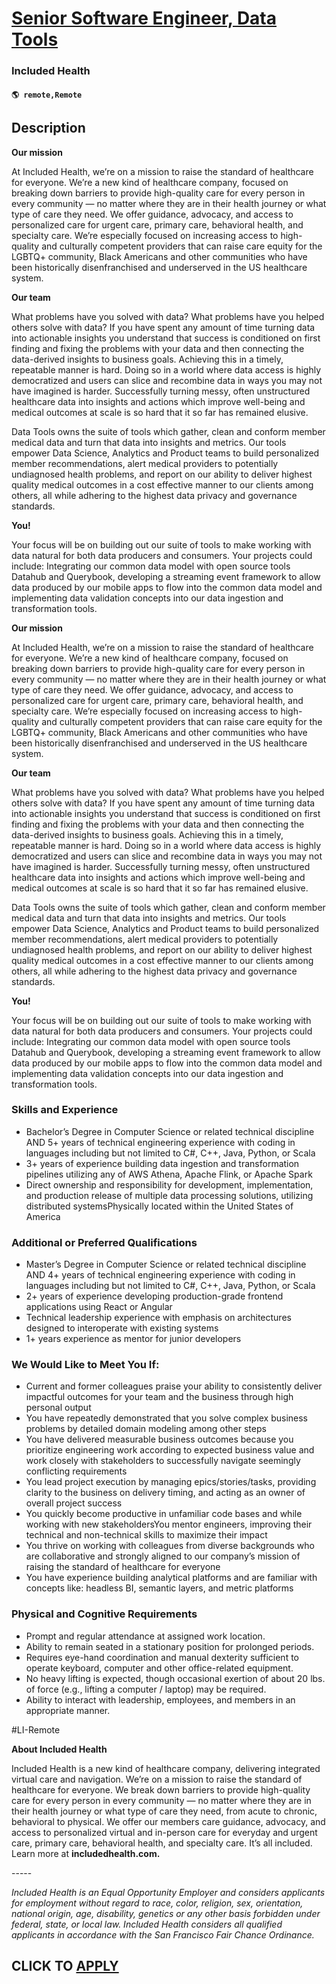 # [Senior Software Engineer, Data Tools](https://www.remotewlb.com/apply/senior-software-engineer-data-tools-112408)  
### Included Health  
#### `🌎 remote,Remote`  

## Description

 **Our mission**

  

At Included Health, we’re on a mission to raise the standard of healthcare for everyone. We’re a new kind of healthcare company, focused on breaking down barriers to provide high-quality care for every person in every community — no matter where they are in their health journey or what type of care they need. We offer guidance, advocacy, and access to personalized care for urgent care, primary care, behavioral health, and specialty care. We’re especially focused on increasing access to high-quality and culturally competent providers that can raise care equity for the LGBTQ+ community, Black Americans and other communities who have been historically disenfranchised and underserved in the US healthcare system.

  

**Our team**

  

What problems have you solved with data? What problems have you helped others solve with data? If you have spent any amount of time turning data into actionable insights you understand that success is conditioned on first finding and fixing the problems with your data and then connecting the data-derived insights to business goals. Achieving this in a timely, repeatable manner is hard. Doing so in a world where data access is highly democratized and users can slice and recombine data in ways you may not have imagined is harder. Successfully turning messy, often unstructured healthcare data into insights and actions which improve well-being and medical outcomes at scale is so hard that it so far has remained elusive.

  

Data Tools owns the suite of tools which gather, clean and conform member medical data and turn that data into insights and metrics. Our tools empower Data Science, Analytics and Product teams to build personalized member recommendations, alert medical providers to potentially undiagnosed health problems, and report on our ability to deliver highest quality medical outcomes in a cost effective manner to our clients among others, all while adhering to the highest data privacy and governance standards.

  

 **You!**

  

Your focus will be on building out our suite of tools to make working with data natural for both data producers and consumers. Your projects could include: Integrating our common data model with open source tools Datahub and Querybook, developing a streaming event framework to allow data produced by our mobile apps to flow into the common data model and implementing data validation concepts into our data ingestion and transformation tools.

  

 **Our mission**

  

At Included Health, we’re on a mission to raise the standard of healthcare for everyone. We’re a new kind of healthcare company, focused on breaking down barriers to provide high-quality care for every person in every community — no matter where they are in their health journey or what type of care they need. We offer guidance, advocacy, and access to personalized care for urgent care, primary care, behavioral health, and specialty care. We’re especially focused on increasing access to high-quality and culturally competent providers that can raise care equity for the LGBTQ+ community, Black Americans and other communities who have been historically disenfranchised and underserved in the US healthcare system.

  

**Our team**

  

What problems have you solved with data? What problems have you helped others solve with data? If you have spent any amount of time turning data into actionable insights you understand that success is conditioned on first finding and fixing the problems with your data and then connecting the data-derived insights to business goals. Achieving this in a timely, repeatable manner is hard. Doing so in a world where data access is highly democratized and users can slice and recombine data in ways you may not have imagined is harder. Successfully turning messy, often unstructured healthcare data into insights and actions which improve well-being and medical outcomes at scale is so hard that it so far has remained elusive.

  

Data Tools owns the suite of tools which gather, clean and conform member medical data and turn that data into insights and metrics. Our tools empower Data Science, Analytics and Product teams to build personalized member recommendations, alert medical providers to potentially undiagnosed health problems, and report on our ability to deliver highest quality medical outcomes in a cost effective manner to our clients among others, all while adhering to the highest data privacy and governance standards.

  

 **You!**

  

Your focus will be on building out our suite of tools to make working with data natural for both data producers and consumers. Your projects could include: Integrating our common data model with open source tools Datahub and Querybook, developing a streaming event framework to allow data produced by our mobile apps to flow into the common data model and implementing data validation concepts into our data ingestion and transformation tools.

  

### Skills and Experience

* Bachelor’s Degree in Computer Science or related technical discipline AND 5+ years of technical engineering experience with coding in languages including but not limited to C#, C++, Java, Python, or Scala
* 3+ years of experience building data ingestion and transformation pipelines utilizing any of AWS Athena, Apache Flink, or Apache Spark
* Direct ownership and responsibility for development, implementation, and production release of multiple data processing solutions, utilizing distributed systemsPhysically located within the United States of America

  

### Additional or Preferred Qualifications

* Master’s Degree in Computer Science or related technical discipline AND 4+ years of technical engineering experience with coding in languages including but not limited to C#, C++, Java, Python, or Scala
* 2+ years of experience developing production-grade frontend applications using React or Angular
* Technical leadership experience with emphasis on architectures designed to interoperate with existing systems
* 1+ years experience as mentor for junior developers

  

### We Would Like to Meet You If:

* Current and former colleagues praise your ability to consistently deliver impactful outcomes for your team and the business through high personal output
* You have repeatedly demonstrated that you solve complex business problems by detailed domain modeling among other steps
* You have delivered measurable business outcomes because you prioritize engineering work according to expected business value and work closely with stakeholders to successfully navigate seemingly conflicting requirements
* You lead project execution by managing epics/stories/tasks, providing clarity to the business on delivery timing, and acting as an owner of overall project success
* You quickly become productive in unfamiliar code bases and while working with new stakeholdersYou mentor engineers, improving their technical and non-technical skills to maximize their impact
* You thrive on working with colleagues from diverse backgrounds who are collaborative and strongly aligned to our company’s mission of raising the standard of healthcare for everyone
* You have experience building analytical platforms and are familiar with concepts like: headless BI, semantic layers, and metric platforms

  

### Physical and Cognitive Requirements

* Prompt and regular attendance at assigned work location.
* Ability to remain seated in a stationary position for prolonged periods.
* Requires eye-hand coordination and manual dexterity sufficient to operate keyboard, computer and other office-related equipment.
* No heavy lifting is expected, though occasional exertion of about 20 lbs. of force (e.g., lifting a computer / laptop) may be required.
* Ability to interact with leadership, employees, and members in an appropriate manner.

  

#LI-Remote

  

 **About Included Health**

  

Included Health is a new kind of healthcare company, delivering integrated virtual care and navigation. We’re on a mission to raise the standard of healthcare for everyone. We break down barriers to provide high-quality care for every person in every community — no matter where they are in their health journey or what type of care they need, from acute to chronic, behavioral to physical. We offer our members care guidance, advocacy, and access to personalized virtual and in-person care for everyday and urgent care, primary care, behavioral health, and specialty care. It’s all included. Learn more at **includedhealth.com.**

  

\-----

 _Included Health is an Equal Opportunity Employer and considers applicants for employment without regard to race, color, religion, sex, orientation, national origin, age, disability, genetics or any other basis forbidden under federal, state, or local law. Included Health considers all qualified applicants in accordance with the San Francisco Fair Chance Ordinance._

  
## CLICK TO [APPLY](https://www.remotewlb.com/apply/senior-software-engineer-data-tools-112408)

